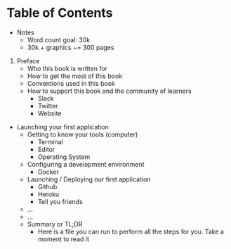 # Table of Contents

* Notes
    * Word count goal: 30k
    * 30k + graphics ~= 300 pages
    

1. Preface
    * Who this book is written for
    * How to get the most of this book
    * Conventions used in this book
    * How to support this book and the community of learners
        * Slack
        * Twitter
        * Website
* Launching your first application
    * Getting to know your tools (computer)
        * Terminal
        * Editor
        * Operating System
    * Configuring a development environment
        * Docker  
    * Launching / Deploying our first application
        * Github
        * Heroku
        * Tell you friends 
    * ...
    * ...
    * Summary or TL;DR
        * Here is a file you can run to perform all the steps for you. Take a moment to read it
        
        



    